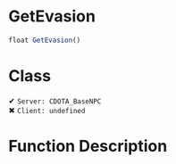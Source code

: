 # GetEvasion
```js
float GetEvasion()
```
# Class
✔ `Server: CDOTA_BaseNPC`  
✖ `Client: undefined`  

# Function Description

